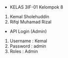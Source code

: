 - KELAS 3IF-01 Kelompok 8

1. Kemal Sholehuddin
2. Rifqi Muhamad Rizal

- API Login (Admin)
1. Username : Kemal 
2. Password : admin 
3. Roles : Admin
  
